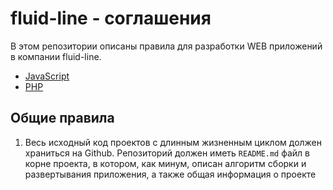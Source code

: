 # fluid-line - соглашения

В этом репозитории описаны правила для разработки 
WEB приложений в компании fluid-line. 

* [JavaScript][]
* [PHP][]

[JavaScript]: docs/js.md
[PHP]: docs/php.md

## Общие правила
1. Весь исходный код проектов с длинным жизненным циклом должен
храниться на Github. Репозиторий должен иметь `README.md` файл в корне проекта, 
в котором, как минум, описан алгоритм сборки и развертывания приложения, 
а также общая информация о проекте
